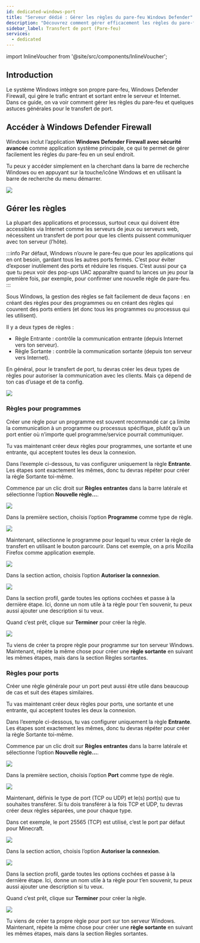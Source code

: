 ```yaml
---
id: dedicated-windows-port
title: "Serveur dédié : Gérer les règles du pare-feu Windows Defender"
description: "Découvrez comment gérer efficacement les règles du pare-feu Windows Defender et optimiser le transfert de port pour une communication serveur sécurisée → En savoir plus maintenant"
sidebar_label: Transfert de port (Pare-feu)
services:
  - dedicated
---
```


import InlineVoucher from '@site/src/components/InlineVoucher';

## Introduction

Le système Windows intègre son propre pare-feu, Windows Defender Firewall, qui gère le trafic entrant et sortant entre le serveur et Internet. Dans ce guide, on va voir comment gérer les règles du pare-feu et quelques astuces générales pour le transfert de port.

<InlineVoucher />

## Accéder à Windows Defender Firewall

Windows inclut l’application **Windows Defender Firewall avec sécurité avancée** comme application système principale, ce qui te permet de gérer facilement les règles du pare-feu en un seul endroit.

Tu peux y accéder simplement en la cherchant dans la barre de recherche Windows ou en appuyant sur la touche/icône Windows et en utilisant la barre de recherche du menu démarrer.

![](https://screensaver01.zap-hosting.com/index.php/s/MEdQwo2do8zA84m/preview)

## Gérer les règles

La plupart des applications et processus, surtout ceux qui doivent être accessibles via Internet comme les serveurs de jeux ou serveurs web, nécessitent un transfert de port pour que les clients puissent communiquer avec ton serveur (l’hôte).

:::info
Par défaut, Windows n’ouvre le pare-feu que pour les applications qui en ont besoin, gardant tous les autres ports fermés. C’est pour éviter d’exposer inutilement des ports et réduire les risques. C’est aussi pour ça que tu peux voir des pop-ups UAC apparaître quand tu lances un jeu pour la première fois, par exemple, pour confirmer une nouvelle règle de pare-feu.
:::

Sous Windows, la gestion des règles se fait facilement de deux façons : en créant des règles pour des programmes ou en créant des règles qui couvrent des ports entiers (et donc tous les programmes ou processus qui les utilisent).

Il y a deux types de règles :
- Règle Entrante : contrôle la communication entrante (depuis Internet vers ton serveur).
- Règle Sortante : contrôle la communication sortante (depuis ton serveur vers Internet).

En général, pour le transfert de port, tu devras créer les deux types de règles pour autoriser la communication avec les clients. Mais ça dépend de ton cas d’usage et de ta config.

![](https://screensaver01.zap-hosting.com/index.php/s/a8HCX6ZyWfemQtN/preview)

### Règles pour programmes

Créer une règle pour un programme est souvent recommandé car ça limite la communication à un programme ou processus spécifique, plutôt qu’à un port entier où n’importe quel programme/service pourrait communiquer.

Tu vas maintenant créer deux règles pour programmes, une sortante et une entrante, qui acceptent toutes les deux la connexion.

Dans l’exemple ci-dessous, tu vas configurer uniquement la règle **Entrante**. Les étapes sont exactement les mêmes, donc tu devras répéter pour créer la règle Sortante toi-même.

Commence par un clic droit sur **Règles entrantes** dans la barre latérale et sélectionne l’option **Nouvelle règle...**.

![](https://screensaver01.zap-hosting.com/index.php/s/mnZXWgEWyxSciE4/preview)

Dans la première section, choisis l’option **Programme** comme type de règle.

![](https://screensaver01.zap-hosting.com/index.php/s/NPm9ae8BsD78An9/preview)

Maintenant, sélectionne le programme pour lequel tu veux créer la règle de transfert en utilisant le bouton parcourir. Dans cet exemple, on a pris Mozilla Firefox comme application exemple.

![](https://screensaver01.zap-hosting.com/index.php/s/XsS2iTa4JjXF8j5/preview)

Dans la section action, choisis l’option **Autoriser la connexion**.

![](https://screensaver01.zap-hosting.com/index.php/s/pnFz9EoxPqPT8xS/preview)

Dans la section profil, garde toutes les options cochées et passe à la dernière étape. Ici, donne un nom utile à ta règle pour t’en souvenir, tu peux aussi ajouter une description si tu veux.

Quand c’est prêt, clique sur **Terminer** pour créer la règle.

![](https://screensaver01.zap-hosting.com/index.php/s/dpWEYFYGtWQYkw3/preview)

Tu viens de créer ta propre règle pour programme sur ton serveur Windows. Maintenant, répète la même chose pour créer une **règle sortante** en suivant les mêmes étapes, mais dans la section Règles sortantes.

### Règles pour ports

Créer une règle générale pour un port peut aussi être utile dans beaucoup de cas et suit des étapes similaires.

Tu vas maintenant créer deux règles pour ports, une sortante et une entrante, qui acceptent toutes les deux la connexion.

Dans l’exemple ci-dessous, tu vas configurer uniquement la règle **Entrante**. Les étapes sont exactement les mêmes, donc tu devras répéter pour créer la règle Sortante toi-même.

Commence par un clic droit sur **Règles entrantes** dans la barre latérale et sélectionne l’option **Nouvelle règle...**.

![](https://screensaver01.zap-hosting.com/index.php/s/mnZXWgEWyxSciE4/preview)

Dans la première section, choisis l’option **Port** comme type de règle.

![](https://screensaver01.zap-hosting.com/index.php/s/eobA3wzbwQSqjpK/preview)

Maintenant, définis le type de port (TCP ou UDP) et le(s) port(s) que tu souhaites transférer. Si tu dois transférer à la fois TCP et UDP, tu devras créer deux règles séparées, une pour chaque type.

Dans cet exemple, le port 25565 (TCP) est utilisé, c’est le port par défaut pour Minecraft.

![](https://screensaver01.zap-hosting.com/index.php/s/yMco5L6ERWiLEHk/preview)

Dans la section action, choisis l’option **Autoriser la connexion**.

![](https://screensaver01.zap-hosting.com/index.php/s/pnFz9EoxPqPT8xS/preview)

Dans la section profil, garde toutes les options cochées et passe à la dernière étape. Ici, donne un nom utile à ta règle pour t’en souvenir, tu peux aussi ajouter une description si tu veux.

Quand c’est prêt, clique sur **Terminer** pour créer la règle.

![](https://screensaver01.zap-hosting.com/index.php/s/Ro5k6JgTF73exoH/preview)

Tu viens de créer ta propre règle pour port sur ton serveur Windows. Maintenant, répète la même chose pour créer une **règle sortante** en suivant les mêmes étapes, mais dans la section Règles sortantes.

<InlineVoucher />